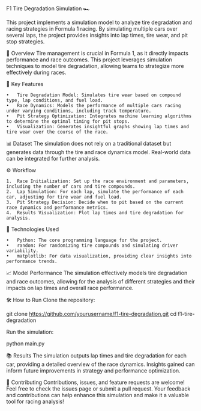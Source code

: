 F1 Tire Degradation Simulation 🏎️

This project implements a simulation model to analyze tire degradation and racing strategies in Formula 1 racing. By simulating multiple cars over several laps, the project provides insights into lap times, tire wear, and pit stop strategies.

🚀 Overview
Tire management is crucial in Formula 1, as it directly impacts performance and race outcomes. This project leverages simulation techniques to model tire degradation, allowing teams to strategize more effectively during races.

🧠 Key Features

	•	Tire Degradation Model: Simulates tire wear based on compound type, lap conditions, and fuel load.
	•	Race Dynamics: Models the performance of multiple cars racing under varying conditions, including track temperature.
	•	Pit Strategy Optimization: Integrates machine learning algorithms to determine the optimal timing for pit stops.
	•	Visualization: Generates insightful graphs showing lap times and tire wear over the course of the race.

📊 Dataset
The simulation does not rely on a traditional dataset but generates data through the tire and race dynamics model. Real-world data can be integrated for further analysis.

⚙️ Workflow

	1.	Race Initialization: Set up the race environment and parameters, including the number of cars and tire compounds.
	2.	Lap Simulation: For each lap, simulate the performance of each car, adjusting for tire wear and fuel load.
	3.	Pit Strategy Decision: Decide when to pit based on the current race dynamics and performance metrics.
	4.	Results Visualization: Plot lap times and tire degradation for analysis.

🔧 Technologies Used

	•	Python: The core programming language for the project.
	•	random: For randomizing tire compounds and simulating driver variability.
	•	matplotlib: For data visualization, providing clear insights into performance trends.

📈 Model Performance
The simulation effectively models tire degradation and race outcomes, allowing for the analysis of different strategies and their impacts on lap times and overall race performance.

🛠 How to Run
Clone the repository:

git clone https://github.com/yourusername/f1-tire-degradation.git
cd f1-tire-degradation

Run the simulation:

python main.py

📚 Results
The simulation outputs lap times and tire degradation for each car, providing a detailed overview of the race dynamics. Insights gained can inform future improvements in strategy and performance optimization.

🤝 Contributing
Contributions, issues, and feature requests are welcome! Feel free to check the issues page or submit a pull request. Your feedback and contributions can help enhance this simulation and make it a valuable tool for racing analysis!
